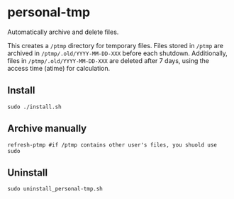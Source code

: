 # personal-tmp
Automatically archive and delete files.

This creates a `/ptmp` directory for temporary files. Files stored in `/ptmp` are archived in `/ptmp/.old/YYYY-MM-DD-XXX` before each shutdown. Additionally, files in `/ptmp/.old/YYYY-MM-DD-XXX` are deleted after 7 days, using the access time (atime) for calculation. 

## Install
```
sudo ./install.sh
```

## Archive manually
```
refresh-ptmp #if /ptmp contains other user's files, you shuold use sudo
```

## Uninstall
```
sudo uninstall_personal-tmp.sh
```

